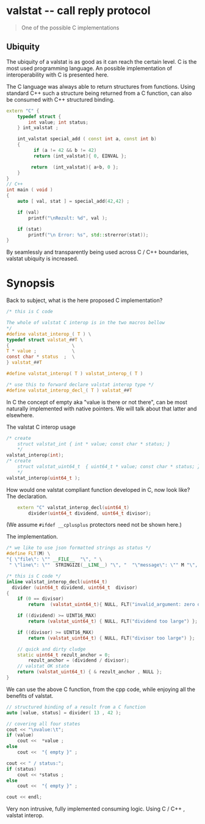# valstat -- call reply protocol
> One of the possible C implementations

## Ubiquity

The ubiquity of a valstat is as good as it can reach the certain level. C is the most used programming language. An possible implementation of interoperability with C is presented here.

The C language was always able to return structures from functions. Using standard C++ such a structure being returned from a C function, can also be consumed with C++ structured binding.

```cpp
extern "C" {
	typedef struct { 
		int value; int status; 
	} int_valstat ;

	int_valstat special_add ( const int a, const int b) 
	{
          if (a != 42 && b != 42)
		  return (int_valstat){ 0, EINVAL };

		 return  (int_valstat){ a+b, 0 };
	}
}
// C++
int main ( void )
{
	auto [ val, stat ] = special_add(42,42) ;

	if (val)
	    printf("\nRezult: %d", val );

    if (stat)		
	    printf("\n Error: %s", std::strerror(stat));
}
```

By seamlessly and transparently being used across C / C++ boundaries, valstat ubiquity is increased.
# Synopsis
Back to subject, what is the here proposed C implementation?

```c
/* this is C code 

The whole of valstat C interop is in the two macros bellow
*/
#define valstat_interop_( T ) \
typedef struct valstat_##T \
{                       \
T * value ;             \
const char * status  ;  \
} valstat_##T

#define valstat_interop( T ) valstat_interop_( T )

/* use this to forward declare valstat interop type */
#define valstat_interop_decl_( T ) valstat_##T 

```
In C the concept of empty aka "value is there or not there", can be most naturally implemented with native pointers. We will talk about that latter and elsewhere.

The valstat C interop usage
```cpp
/* create
    struct valstat_int { int * value; const char * status; } 
    */
valstat_interop(int);
/* create 
    struct valstat_uint64_t  { uint64_t * value; const char * status; } 
    */
valstat_interop(uint64_t );
```
How would one valstat compliant function developed in C, now look like? The declaration.
```cpp
	extern "C" valstat_interop_decl(uint64_t)
		divider(uint64_t dividend, uint64_t	divisor);
```
(We assume `#ifdef __cplusplus` protectors need not be shown here.)

The implementation.
```cpp
/* we like to use json formatted strings as status */
#define FLT(M) \
"{ \"file\": \"" __FILE__  "\", " \
 " \"line\": \""  STRINGIZE(__LINE__) "\", "  "\"message\": \"" M "\", \"timestamp\": \"" __TIMESTAMP__  "\" }" 

/* this is C code */
inline valstat_interop_decl(uint64_t)
  divider (uint64_t	dividend, uint64_t	divisor)
{
	if (0 == divisor)
		return	(valstat_uint64_t){	NULL, FLT("invalid_argument: zero divisor") };

	if ((dividend) >= UINT16_MAX)
		return (valstat_uint64_t) { NULL, FLT("dividend too large") };

	if ((divisor) >= UINT16_MAX)
		return (valstat_uint64_t) { NULL, FLT("divisor too large") };

	// quick and dirty cludge
	static uint64_t rezult_anchor = 0;
		rezult_anchor = (dividend / divisor);
	// valstat OK state
	return (valstat_uint64_t) { & rezult_anchor , NULL };
}
```
We can use the above C function, from the cpp code, while enjoying all the benefits of valstat.
```cpp
// structured binding of a result from a C function
auto [value, status] = divider( 13 , 42 );

// covering all four states
cout << "\nvalue:\t";
if (value)
    cout <<  *value ;
else
    cout <<  "{ empty }" ;

cout << " / status:";
if (status)
    cout << *status ;
else
    cout <<  "{ empty }" ;

cout << endl;
```
Very non intrusive, fully implemented consuming logic. Using C / C++ , valstat interop.
